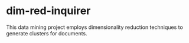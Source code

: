 # dim-red-inquirer
This data mining project employs dimensionality reduction techniques to generate clusters for documents.
